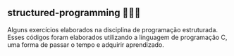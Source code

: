 ## structured-programming 👨🏻‍💻 

Alguns exercícios elaborados na disciplina de programação estruturada. <br>
Esses códigos foram elaborados utilizando a linguagem de programação C, uma forma de passar o tempo e adquirir aprendizado.
